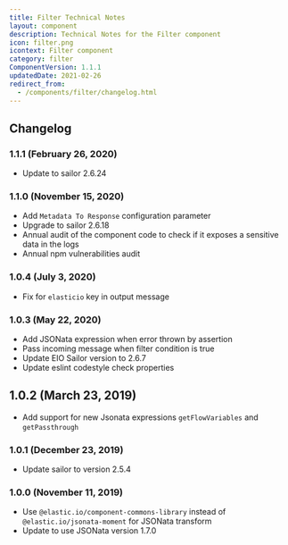 ```yaml
---
title: Filter Technical Notes
layout: component
description: Technical Notes for the Filter component
icon: filter.png
icontext: Filter component
category: filter
ComponentVersion: 1.1.1
updatedDate: 2021-02-26
redirect_from:
  - /components/filter/changelog.html
---
```


## Changelog

### 1.1.1 (February 26, 2020)

* Update to sailor 2.6.24

### 1.1.0 (November 15, 2020)

* Add `Metadata To Response` configuration parameter
* Upgrade to sailor 2.6.18
* Annual audit of the component code to check if it exposes a sensitive data in the logs
* Annual npm vulnerabilities audit

### 1.0.4 (July 3, 2020)

* Fix for `elasticio` key in output message

### 1.0.3 (May 22, 2020)

* Add JSONata expression when error thrown by assertion
* Pass incoming message when filter condition is true
* Update EIO Sailor version to 2.6.7
* Update eslint codestyle check properties

## 1.0.2 (March 23, 2019)

* Add support for new Jsonata expressions `getFlowVariables` and `getPassthrough`

### 1.0.1 (December 23, 2019)

* Update sailor to version 2.5.4

### 1.0.0 (November 11, 2019)

* Use `@elastic.io/component-commons-library` instead of `@elastic.io/jsonata-moment` for JSONata transform
* Update to use JSONata version 1.7.0
